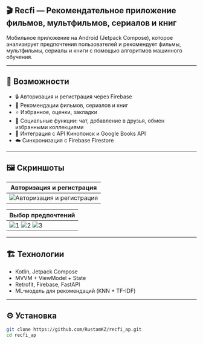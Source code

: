 ## 🎬 Recfi — Рекомендательное приложение фильмов, мультфильмов, сериалов и книг

Мобильное приложение на Android (Jetpack Compose), которое анализирует предпочтения пользователей и рекомендует фильмы, мультфильмы, сериалы и книги с помощью алгоритмов машинного обучения.

---

## 🚀 Возможности

- 🔒 Авторизация и регистрация через Firebase
- 🎥 Рекомендации фильмов, сериалов и книг
- ⭐ Избранное, оценки, закладки
- 💬 Социальные функции: чат, добавление в друзья, обмен избранными коллекциями
- 📡 Интеграция с API Кинопоиск и Google Books API
- ☁️ Синхронизация с Firebase Firestore

---

## 🖼️ Скриншоты

| Авторизация и регистрация |
|---------------------------|
| ![Авторизация и регистрация](screenshots/login.png) |

| Выбор предпочтений |
|--------------------|
| ![1](screenshots/start1.png) ![2](screenshots/start2.png) ![3](screenshots/start3.png) |


---

## 🏗️ Технологии

- Kotlin, Jetpack Compose
- MVVM + ViewModel + State
- Retrofit, Firebase, FastAPI
- ML-модель для рекомендаций (KNN + TF-IDF)

---

## ⚙️ Установка

```bash
git clone https://github.com/RustamKZ/recfi_ap.git
cd recfi_ap
